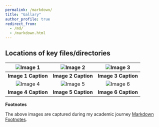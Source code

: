 ```yaml
---
permalink: /markdown/
title: "Gallary"
author_profile: true
redirect_from: 
  - /md/
  - /markdown.html
---
```


## Locations of key files/directories

| ![Image 1](https://cdn.pixabay.com/photo/2025/02/10/06/55/deep-learning-9395905_640.png "Image 1 Caption") | ![Image 2](https://cdn.pixabay.com/photo/2023/01/02/05/56/transformation-7691355_640.jpg "Image 2 Caption") | ![Image 3](https://cdn.pixabay.com/photo/2015/08/19/05/17/large-895567_1280.jpg "Image 3 Caption") |
|:---:|:---:|:---:|
| **Image 1 Caption** | **Image 2 Caption** | **Image 3 Caption** |
| ![Image 4](https://img.freepik.com/free-vector/house-searching-concept-landing-page_23-2148317954.jpg?uid=R110922078&ga=GA1.1.54524503.1690963442&semt=ais_hybrid&w=740 "Image 4 Caption") | ![Image 5](https://img.freepik.com/premium-photo/piece-art-with-word-map-it_783884-45799.jpg?uid=R110922078&ga=GA1.1.54524503.1690963442&semt=ais_hybrid&w=740 "Image 5 Caption") | ![Image 6](https://img.freepik.com/free-vector/laptop-with-gps-navigation-software_24877-51529.jpg?uid=R110922078&ga=GA1.1.54524503.1690963442&semt=ais_hybrid&w=740 "Image 6 Caption") |
| **Image 4 Caption** | **Image 5 Caption** | **Image 6 Caption** |

**Footnotes**

The above images are captured during my academic journey <a href="#footnotes">Markdown Footnotes</a>.

